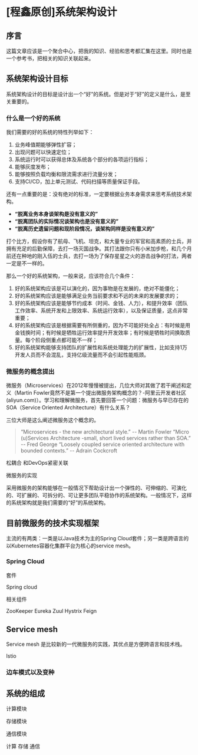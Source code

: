 
# [程鑫原创]系统架构设计

## 序言

这篇文章应该是一个聚合中心，把我的知识、经验和思考都汇集在这里。同时也是一个参考书，把相关的知识关联起来。




## 系统架构设计目标

系统架构设计的目标是设计出一个“好”的系统。但是对于“好”的定义是什么，是至关重要的。



### 什么是一个好的系统

我们需要的好的系统的特性列举如下：
1. 业务峰值期能够弹性扩容；
2. 出现问题可以快速定位；
3. 系统运行时可以获得总体及系统各个部分的各项运行指标；
4. 能够灰度发布；
5. 能够按照负载均衡和限流需求进行流量分发；
6. 支持CI/CD，加上单元测试、代码扫描等质量保证手段。

还有一点重要的是：没有绝对的标准，一定要根据业务本身需求来思考系统技术架构。

- **“脱离业务本身谈架构是没有意义的”**
- **“脱离团队的实际情况谈架构也是没有意义的”**
- **“脱离历史遗留问题和现阶段情况，谈架构同样是没有意义的”**

打个比方，假设你有了航母、飞机、坦克，和大量专业的军官和高素质的士兵，并拥有充足的后勤保障，去打一场灭国战争。其打法跟你只有小米加步枪，和几个月前还在种地的刚入伍的士兵，去打一场为了保存星星之火的游击战争的打法，两者一定是不一样的。

那么一个好的系统架构，一般来说，应该符合几个条件：
1. 好的系统架构应该是可以演化的，因为事物是在发展的，绝对不能僵化；
2. 好的系统架构应该是能够满足业务当前要求和不远的未来的发展要求的；
3. 好的系统架构应该是能够节约成本（时间、金钱、人力），和提升效率（团队工作效率、系统开发和上限效率、系统运行效率），以及保证质量，这点非常重要；
4. 好的系统架构应该是根据需要有所侧重的，因为不可能好处全占：有时候是用金钱换时间；有时候是牺牲运行效率提升开发效率；有时候是牺牲时间换取质量。每个阶段侧重点都可能不一样；
5. 好的系统架构能够支持团队的扩展性和系统处理能力的扩展性，比如支持1万开发人员而不会混乱，支持亿级流量而不会引起性能瓶颈。



### 微服务的概念提出


微服务（Microservices）在2012年慢慢被提出，几位大师对其做了若干阐述和定义（Martin Fowler竟然不是第一个提出微服务架构概念的？-阿里云开发者社区 (aliyun.com)）。学习和理解微服务，首先要回答一个问题：微服务与早已存在的SOA（Service Oriented Architecture）有什么关系？

三位大师是这么阐述微服务这个概念的。

> “Microservices - the new architectural  style.” -- Martin Fowler
> “Micro (u)Services Architecture -small, short lived services rather than SOA.” -- Fred George
> “Loosely coupled service oriented architecture with bounded contexts.” -- Adrain Cockcroft

松耦合
和DevOps紧密关联



微服务的实现



采用微服务的架构能够在一般情况下帮助设计出一个弹性的、可伸缩的、可演化的、可扩展的、可拆分的、可让更多团队平稳协作的系统架构。一般情况下，这样的系统架构就是我们需要的“好”的系统架构。



## 目前微服务的技术实现框架

主流的有两类：一类是以Java技术为主的Spring Cloud套件；另一类是跨语言的以Kubernetes容器化集群平台为核心的service mesh。



### Spring Cloud

套件

Spring cloud



相关组件

ZooKeeper
Eureka
Zuul
Hystrix
Feign





## Service mesh 
Service mesh 是比较新的一代微服务的实践，其优点是方便跨语言和技术栈。

Istio



### 边车模式以及变种 











## 系统的组成

计算模块

存储模块

通信模块



计算
存储
通信






